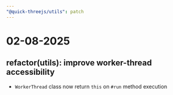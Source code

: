 ```yaml
---
"@quick-threejs/utils": patch
---
```


# 02-08-2025

## refactor(utils): improve worker-thread accessibility

- `WorkerThread` class now return `this` on `#run` method execution
